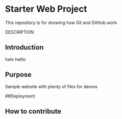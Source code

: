 # Starter Web Project

This repository is for showing how Git and GitHub work

DESCRIPTION

## Introduction

helo helllo 

## Purpose

Sample website with plenty of files for demos

##Deployment

## How to contribute

